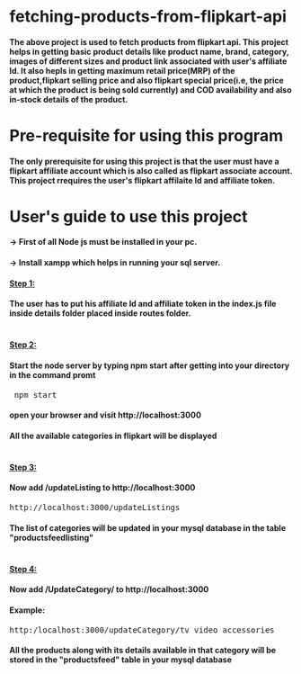 # fetching-products-from-flipkart-api
<h4>The above project is used to fetch products from flipkart api. This project helps in getting basic product details like product name, brand, category, images of different sizes and product link associated with user's affiliate Id. It also hepls in getting maximum retail price(MRP) of the product,flipkart selling price and also flipkart special price(i.e, the price at which the product is being sold currently) and COD availability and also in-stock details of the product. </h4>

# Pre-requisite for using this program
<h4>The only prerequisite for using this project is that the user must have a flipkart affiliate account which is also called as flipkart associate account. This project rrequires the user's flipkart affilaite Id and affiliate token.</h4>

# User's guide to use this project
<h4>-> First of all Node js must be installed in your pc.</h4>
<h4>-> Install xampp which helps in running your sql server.</h4>

<h4><u>Step 1:</u></h4>
<h4>The user has to put his affiliate Id and affiliate token in the index.js file inside details folder placed inside routes folder. </h4>
<h1></h1>
<h4><u>Step 2:</u></h4>
<h4>Start the node server by typing npm start after getting into your directory in the command promt</h4>
<pre> npm start</pre>
<h4>open your browser and visit http://localhost:3000</h4>
<h4>All the available categories in flipkart will be displayed</h4>
<h1></h1>

<h4><u>Step 3:</u></h4>
<h4>Now add /updateListing to http://localhost:3000 </h4>
<pre>http://localhost:3000/updateListings</pre>
<h4>The list of categories will be updated in your mysql database in the table "productsfeedlisting"</h4>
<h1></h1>

<h4><u>Step 4:</u></h4>
<h4>Now add /UpdateCategory/<your desired category name> to http://localhost:3000 </h4>
<h4>Example:</h4>
<pre>http:/localhost:3000/updateCategory/tv_video_accessories </pre>
<h4>All the products along with its details available in that category will be stored in the "productsfeed" table in your mysql database</h4>
